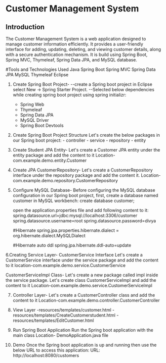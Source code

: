 # Customer Management System


## Introduction

The Customer Management System  is a web application designed to manage customer information efficiently. 
It provides a user-friendly interface for adding, updating, deleting, and viewing 
customer details, along with a secure authentication mechanism.
It is build using Spring Boot, Spring MVC, Thymeleaf, Spring Data JPA, and MySQL database.

#Tools and Technologies Used
Java 
Spring Boot 
Spring MVC
Spring Data JPA 
MySQL
Thymeleaf
Eclipse 

1. Create Spring Boot Project-
    --create a Spring boot project in Eclipse select New -> Spring Starter Project.
    --Selected below dependencies while creating spring boot project using spring initializr:
	- Spring Web
	- Thymeleaf
	- Spring Data JPA
	- MySQL Driver
	- Spring Boot Devtools

2.  Create Spring Boot Project Structure
	Let's create the below packages in our Spring boot project:
		- controller
		- service
		- repository
		- entity

3. Create Student JPA Entity-
	Let's create a Customer JPA entity under the entity package and add the  content to it
	Location- com.example.demo.entity.Customer

5. Create JPA CustomerRepository-
	Let's create a CustomerRepository interface under the repository package and add the content it.
	Location- com.example.demo.repository.CustomerRepository

6. Configure MySQL Database-
	Before configuring the MySQL database configuration in our Spring boot project, first, create a database named customer in MySQL workbench:
	create database customer;
	
	open the application.properties file and add following content to it:
	spring.datasource.url=jdbc:mysql://localhost:3306/customer
	spring.datasource.username=root
	spring.datasource.password=divya

	#Hibernate
	spring.jpa.properties.hibernate.dialect = org.hibernate.dialect.MySQLDialect

	#Hibernate auto ddl
	spring.jpa.hibernate.ddl-auto=update

6.Creating Service Layer-
	CustomerService Interface
	Let's create a CustomerService interface under the service package and add the  content to it
 	location-com.example.demo.service.CustomerService

CustomerServiceImpl Class-
	Let's create a new package called impl inside the service package. Let's create class CustomerServiceImpl  and add the content to it
  	Location-com.example.demo.service.CustomerServiceImpl
	
7. Controller Layer-
	Let's create a CustomerController class and add the content to it
	Location-com.example.demo.controller.CustomerController

9. View Layer
	-resources/templates/customer.html
	-resources/templates/CreateCustomerstudent.html
	-resources/templates/EditCustomer.html

10. Run Spring Boot Application
	Run the Spring boot application with the main class
	Location- DemoApplication.java file

11. Demo
	Once the Spring boot application is up and running then use the below URL to access this application:
	URL: http://localhost:8080/customers

